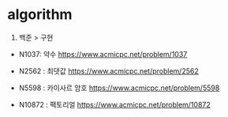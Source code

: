 # algorithm


1. 백준 > 구현

- N1037: 약수 https://www.acmicpc.net/problem/1037

- N2562 : 최댓값 https://www.acmicpc.net/problem/2562

- N5598 : 카이사르 암호 https://www.acmicpc.net/problem/5598
  
- N10872 : 팩토리얼 https://www.acmicpc.net/problem/10872

